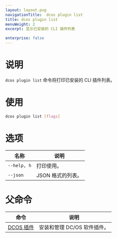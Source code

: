 ```yaml
---
layout: layout.pug
navigationTitle:  dcos plugin list
title: dcos plugin list
menuWeight: 2
excerpt: 显示已安装的 CLI 插件列表

enterprise: false
---
```



# 说明

`dcos plugin list` 命令将打印已安装的 CLI 插件列表。

# 使用

```bash
dcos plugin list [flags]
```

# 选项

| 名称 | 说明 |
|---------|------------|
|  `--help, h` | 打印使用。|
| `--json` | JSON 格式的列表。|

# 父命令

| 命令 | 说明 |
|---------|-------------|
| [DCOS 插件](/dcos/cn/1.12/cli/command-reference/dcos-plugin/) | 安装和管理 DC/OS 软件插件。 |
